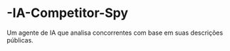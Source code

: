 # -IA-Competitor-Spy
Um agente de IA que analisa concorrentes com base em suas descrições públicas.
